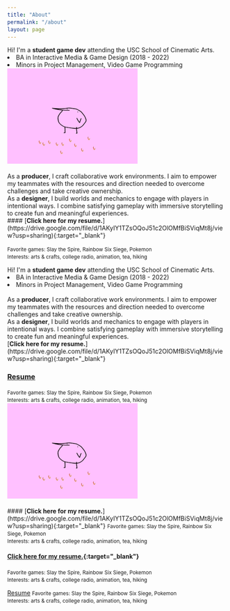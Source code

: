 ```yaml
---
title: "About"
permalink: "/about"
layout: page
---
```


<div class="container3">
  Hi! I'm a <b><olive>student game dev</olive></b> attending the USC School of Cinematic Arts.
  <br>
  <li>BA in Interactive Media & Game Design (2018 - 2022)</li>
  <li>Minors in Project Management, Video Game Programming</li>
</div>

<div class="container4">
  <img src="/assets/images/kero.gif" alt="kero"/>
</div>

<br>
As a <b><orange>producer</orange></b>, I craft collaborative work environments. I aim to empower my teammates with the resources and direction needed to overcome challenges and take creative ownership.
<br>
As a <b><orange>designer</orange></b>, I build worlds and mechanics to engage with players in intentional ways. I combine satisfying gameplay with immersive storytelling to create fun and meaningful experiences.
<br>
#### [<b>Click here for my resume.</b>](https://drive.google.com/file/d/1AKyIY1TZsOQoJ51c2OlOMfBiSViqMt8j/view?usp=sharing){:target="_blank"}
 
<small>Favorite games: Slay the Spire, Rainbow Six Siege, Pokemon</small><br><small>Interests: arts & crafts, college radio, animation, tea, hiking</small>


<div class="container3">
  Hi! I'm a <b><olive>student game dev</olive></b> attending the USC School of Cinematic Arts.
  <br>
  <li>BA in Interactive Media & Game Design (2018 - 2022)</li>
  <li>Minors in Project Management, Video Game Programming</li>
  <br>
  As a <b><orange>producer</orange></b>, I craft collaborative work environments. I aim to empower my teammates with the resources and direction needed to overcome challenges and take creative ownership.
  <br>
  As a <b><orange>designer</orange></b>, I build worlds and mechanics to engage with players in intentional ways. I combine satisfying gameplay with immersive storytelling to create fun and meaningful experiences.
  <br>
  [<b>Click here for my resume.</b>](https://drive.google.com/file/d/1AKyIY1TZsOQoJ51c2OlOMfBiSViqMt8j/view?usp=sharing){:target="_blank"}
  <h3><div class="button"><a href="https://drive.google.com/file/d/1AKyIY1TZsOQoJ51c2OlOMfBiSViqMt8j/view?usp=sharing target="_blank">Resume</a></div></h3>
  <small>Favorite games: Slay the Spire, Rainbow Six Siege, Pokemon</small><br><small>Interests: arts & crafts, college radio, animation, tea, hiking</small>
</div>

<div class="container4">
  <img src="/assets/images/kero.gif" alt="kero"/>
</div>
 
<br>
 
<div class="container3">
  #### [<b>Click here for my resume.</b>](https://drive.google.com/file/d/1AKyIY1TZsOQoJ51c2OlOMfBiSViqMt8j/view?usp=sharing){:target="_blank"}
  <small>Favorite games: Slay the Spire, Rainbow Six Siege, Pokemon</small><br><small>Interests: arts & crafts, college radio, animation, tea, hiking</small>
</div>

 
#### [<b>Click here for my resume.</b>](https://drive.google.com/file/d/1AKyIY1TZsOQoJ51c2OlOMfBiSViqMt8j/view?usp=sharing){:target="_blank"}
 
<small>Favorite games: Slay the Spire, Rainbow Six Siege, Pokemon</small><br><small>Interests: arts & crafts, college radio, animation, tea, hiking</small>
 

<div class="container3">
  <a href="https://drive.google.com/file/d/1AKyIY1TZsOQoJ51c2OlOMfBiSViqMt8j/view?usp=sharing target="_blank">Resume</a>
  <small>Favorite games: Slay the Spire, Rainbow Six Siege, Pokemon</small><br><small>Interests: arts & crafts, college radio, animation, tea, hiking</small>
</div>
